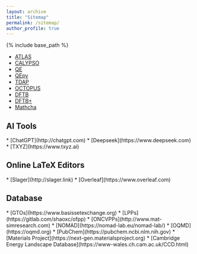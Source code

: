 ```yaml
---
layout: archive
title: "Sitemap"
permalink: /sitemap/
author_profile: true
---
```


{% include base_path %}
* [ATLAS](http://atlas-ch.cn)
* [CALYPSO](http://www.calypso.cn)
* [QE](https://www.quantum-espresso.org)
* [QEpy](https://gitlab.com/shaoxc/qepy)
* [TDAP](http://tdap.iphy.ac.cn)
* [OCTOPUS](https://octopus-code.org)
* [DFTB](https://dftb.org)
* [DFTB+](https://dftbplus.org)
* [Mathcha](https://www.mathcha.io)

<h2>AI Tools</h2>
* [ChatGPT](http://chatgpt.com)
* [Deepseek](https://www.deepseek.com)
* [TXYZ](https://www.txyz.ai)

<h2>Online LaTeX Editors</h2>
* [Slager](http://slager.link)
* [Overleaf](https://www.overleaf.com)

<h2>Database</h2>
* [GTOs](https://www.basissetexchange.org)
* [LPPs](https://gitlab.com/shaoxc/ofpp)
* [ONCVPPs](http://www.mat-simresearch.com)
* [NOMAD](https://nomad-lab.eu/nomad-lab/)
* [OQMD](https://oqmd.org)
* [PubChem](https://pubchem.ncbi.nlm.nih.gov)
* [Materials Project](https://next-gen.materialsproject.org)
* [Cambridge Energy Landscape Database](https://www-wales.ch.cam.ac.uk/CCD.html)
